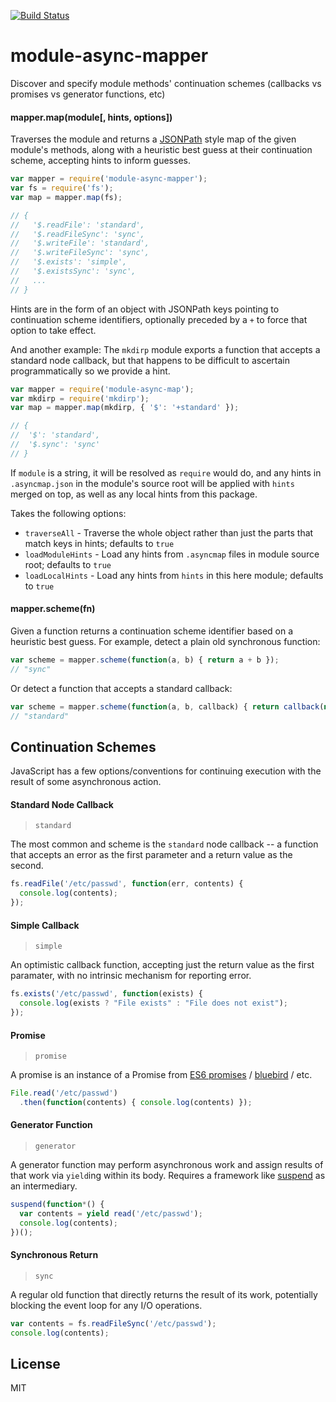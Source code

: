 [![Build Status](https://travis-ci.org/dchester/module-async-mapper.png?branch=master)](https://travis-ci.org/dchester/module-async-mapper)

# module-async-mapper

Discover and specify module methods' continuation schemes (callbacks vs promises vs generator functions, etc)

#### mapper.map(module[, hints, options])

Traverses the module and returns a [JSONPath](https://github.com/dchester/jsonpath) style map of the given module's methods, along with a heuristic best guess at their continuation scheme, accepting hints to inform guesses.

```javascript
var mapper = require('module-async-mapper');
var fs = require('fs');
var map = mapper.map(fs);

// {
//   '$.readFile': 'standard',
//   '$.readFileSync': 'sync',
//   '$.writeFile': 'standard',
//   '$.writeFileSync': 'sync',
//   '$.exists': 'simple',
//   '$.existsSync': 'sync',
//   ...
// }
```

Hints are in the form of an object with JSONPath keys pointing to continuation scheme identifiers, optionally preceded by a `+` to force that option to take effect.

And another example: The `mkdirp` module exports a function that accepts a standard node callback, but that happens to be difficult to ascertain programmatically so we provide a hint.

```javascript
var mapper = require('module-async-map');
var mkdirp = require('mkdirp');
var map = mapper.map(mkdirp, { '$': '+standard' });

// {
//  '$': 'standard',
//  '$.sync': 'sync'
// }
```

If `module` is a string, it will be resolved as `require` would do, and any hints in `.asyncmap.json` in the module's source root will be applied with `hints` merged on top, as well as any local hints from this package.

Takes the following options:

- `traverseAll` - Traverse the whole object rather than just the parts that match keys in hints; defaults to `true`
- `loadModuleHints` - Load any hints from `.asyncmap` files in module source root; defaults to `true`
- `loadLocalHints` - Load any hints from `hints` in this here module; defaults to `true`

#### mapper.scheme(fn)

Given a function returns a continuation scheme identifier based on a heuristic best guess.  For example, detect a plain old synchronous function:

```javascript
var scheme = mapper.scheme(function(a, b) { return a + b });
// "sync"
```
Or detect a function that accepts a standard callback:

```javascript
var scheme = mapper.scheme(function(a, b, callback) { return callback(null, a + b) });
// "standard"
```

## Continuation Schemes

JavaScript has a few options/conventions for continuing execution with the result of some asynchronous action.

#### Standard Node Callback

> `standard`

The most common and scheme is the `standard` node callback -- a function that accepts an error as the first parameter and a return value as the second.

```javascript
fs.readFile('/etc/passwd', function(err, contents) {
  console.log(contents);
});
```

#### Simple Callback

> `simple`

An optimistic callback function, accepting just the return value as the first paramater, with no intrinsic mechanism for reporting error.

```javascript
fs.exists('/etc/passwd', function(exists) {
  console.log(exists ? "File exists" : "File does not exist");
});
```

#### Promise

> `promise`

A promise is an instance of a Promise from [ES6 promises](http://people.mozilla.org/~jorendorff/es6-draft.html#sec-promise-constructor) / [bluebird](https://github.com/petkaantonov/bluebird) / etc.

```javascript
File.read('/etc/passwd')
  .then(function(contents) { console.log(contents) });
```

#### Generator Function

> `generator`

A generator function may perform asynchronous work and assign results of that work via `yield`ing within its body.  Requires a framework like [suspend](https://github.com/jmar777/suspend) as an intermediary.

```javascript
suspend(function*() {
  var contents = yield read('/etc/passwd');
  console.log(contents);
})();
```

#### Synchronous Return

> `sync`

A regular old function that directly returns the result of its work, potentially blocking the event loop for any I/O operations.

```javascript
var contents = fs.readFileSync('/etc/passwd');
console.log(contents);
```

## License

MIT

